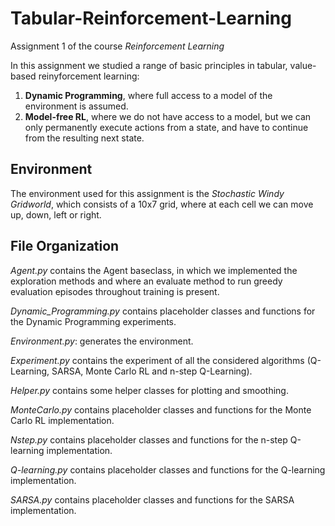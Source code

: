 # Tabular-Reinforcement-Learning
Assignment 1 of the course *Reinforcement Learning*

In this assignment we studied a range of basic principles in tabular, value-based reinyforcement learning:
1. **Dynamic Programming**, where full access to a model of the environment is assumed.
2. **Model-free RL**, where we do not have access to a model, but we can only permanently execute actions from a state, and have to continue from the resulting next state.

## Environment
The environment used for this assignment is the *Stochastic Windy Gridworld*, which consists of a 10x7 grid, where at each cell we can move up, down, left or right.

## File Organization
*Agent.py* contains the Agent baseclass, in which we implemented the exploration methods and where an evaluate method to run greedy evaluation episodes throughout training is present. 

*Dynamic_Programming.py*  contains placeholder classes and functions for the Dynamic Programming experiments.

*Environment.py*: generates the environment. 

*Experiment.py* contains the experiment of all the considered algorithms (Q-Learning, SARSA, Monte Carlo RL and n-step Q-Learning).

*Helper.py* contains some helper classes for plotting and smoothing. 

*MonteCarlo.py* contains placeholder classes and functions for the Monte Carlo RL implementation.

*Nstep.py* contains placeholder classes and functions for the n-step Q-learning implementation.

*Q-learning.py* contains placeholder classes and functions for the Q-learning implementation.

*SARSA.py* contains placeholder classes and functions for the SARSA implementation.